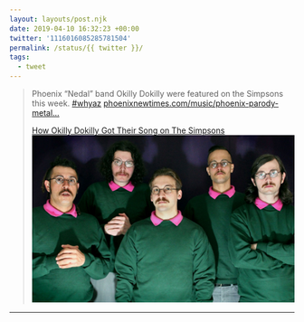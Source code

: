 ```yaml
---
layout: layouts/post.njk
date: 2019-04-10 16:32:23 +00:00
twitter: '1116016085285781504'
permalink: /status/{{ twitter }}/
tags: 
  - tweet
---
```


> Phoenix “Nedal” band Okilly Dokilly were featured on the Simpsons this week. [#whyaz](https://twitter.com/hashtag/whyaz) [phoenixnewtimes.com/music/phoenix-parody-metal…](https://www.phoenixnewtimes.com/music/phoenix-parody-metal-favorites-okilly-dokilly-appear-on-the-simpsons-11267417)
> 
> [<span>How Okilly Dokilly Got Their Song on The Simpsons</span> ![five white dudes with mustaches wearing green sweaters over pink polos](/img/okillydokillygroup1_courtesyofokillydokilly.jpg)](https://www.phoenixnewtimes.com/music/phoenix-parody-metal-favorites-okilly-dokilly-appear-on-the-simpsons-11267417)

---
